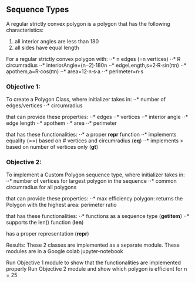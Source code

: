 ## Sequence Types

A regular strictly convex polygon is a polygon that has the following characteristics:

  1. all interior angles are less than 180
  2. all sides have equal length
 
For a regular strictly convex polygon with:
  ⋅⋅* n edges (=n vertices)
  ⋅⋅* R circumradius
  ⋅⋅* interiorAngle=(n−2)⋅180n
  ⋅⋅* edgeLength,s=2⋅R⋅sin(πn)
  ⋅⋅* apothem,a=R⋅cos(πn)
  ⋅⋅* area=12⋅n⋅s⋅a
  ⋅⋅* perimeter=n⋅s

### Objective 1:
To create a Polygon Class, where initializer takes in:
  ⋅⋅* number of edges/vertices
  ⋅⋅* circumradius

that can provide these properties:
⋅⋅* edges
⋅⋅* vertices
⋅⋅* interior angle
⋅⋅* edge length
⋅⋅* apothem
⋅⋅* area
⋅⋅* perimeter

that has these functionalities:
⋅⋅* a proper __repr__ function
⋅⋅* implements equality (==) based on # vertices and circumradius (__eq__)
⋅⋅* implements > based on number of vertices only (__gt__)


### Objective 2:
To implement a Custom Polygon sequence type, where initializer takes in:
⋅⋅* number of vertices for largest polygon in the sequence
⋅⋅* common circumradius for all polygons

that can provide these properties:
⋅⋅* max efficiency polygon: returns the Polygon with the highest area: perimeter ratio

that has these functionalities:
⋅⋅* functions as a sequence type (__getitem__)
⋅⋅* supports the len() function (__len__)

has a proper representation (__repr__)

Results:
These 2 classes are implemented as a separate module. These modules are in a Google colab jupyter-notebook

Run Objective 1 module to show that the functionalities are implemented properly
Run Objective 2 module and show which polygon is efficient for n = 25

 
